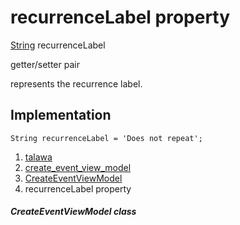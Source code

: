 
<div>

# recurrenceLabel property

</div>


[String](https://api.flutter.dev/flutter/dart-core/String-class.html)
recurrenceLabel


getter/setter pair




represents the recurrence label.



## Implementation

``` language-dart
String recurrenceLabel = 'Does not repeat';
```







1.  [talawa](../../index.html)
2.  [create_event_view_model](../../view_model_after_auth_view_models_event_view_models_create_event_view_model/)
3.  [CreateEventViewModel](../../view_model_after_auth_view_models_event_view_models_create_event_view_model/CreateEventViewModel-class.html)
4.  recurrenceLabel property

##### CreateEventViewModel class







